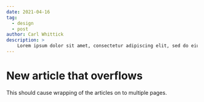 ```yaml
---
date: 2021-04-16
tag: 
  - design
  - post
author: Carl Whittick
description: >
    Lorem ipsum dolor sit amet, consectetur adipiscing elit, sed do eiusmod tempor incididunt ut labore et dolore magna aliqua. Ut enim ad minim veniam, quis nostrud exercitation ullamco laboris nisi ut.
---
```


# New article that overflows

This should cause wrapping of the articles on to multiple pages.